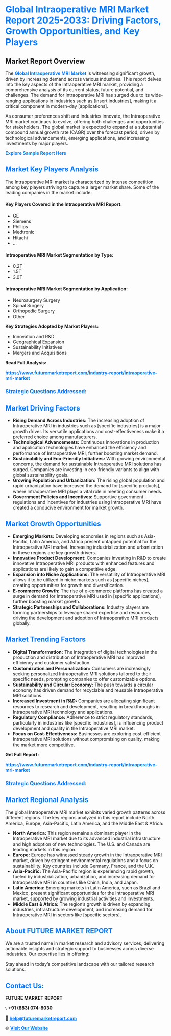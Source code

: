 <h1 style="color: #007BFF;">Global Intraoperative MRI Market Report 2025-2033: Driving Factors, Growth Opportunities, and Key Players</h1>

<section id="overview">
<h2>Market Report Overview</h2>
<p>The <a href="https://www.futuremarketreport.com/industry-report/intraoperative-mri-market" style="color: #007BFF; text-decoration: none;"><strong>Global Intraoperative MRI Market</strong></a> is witnessing significant growth, driven by increasing demand across various industries. This report delves into the key aspects of the Intraoperative MRI market, providing a comprehensive analysis of its current status, future potential, and challenges. The demand for Intraoperative MRI has surged due to its wide-ranging applications in industries such as [insert industries], making it a critical component in modern-day [applications].</p>
<p>As consumer preferences shift and industries innovate, the Intraoperative MRI market continues to evolve, offering both challenges and opportunities for stakeholders. The global market is expected to expand at a substantial compound annual growth rate (CAGR) over the forecast period, driven by technological advancements, emerging applications, and increasing investments by major players.</p>
</section>

<section id="overview">
<p><a href="https://www.futuremarketreport.com/request-sample/reportId=80285" style="color: #007BFF; text-decoration: none;"><strong>Explore Sample Report Here</strong></a></p>
</section>

<section id="key-players">
<h2 style="color: #007BFF;">Market Key Players Analysis</h2>
<p>The Intraoperative MRI market is characterized by intense competition among key players striving to capture a larger market share. Some of the leading companies in the market include:</p>
<h4>Key Players Covered in the Intraoperative MRI Report:</h4>
<ul><li>GE</li><li>Siemens</li><li>Phillips</li><li>Medtronic</li><li>Hitachi</li><li>...</li></ul>
<h4>Intraoperative MRI Market Segmentation by Type:</h4>
<ul><li>0.2T</li><li>1.5T</li><li>3.0T</li></ul>

<h4>Intraoperative MRI Market Segmentation by Application:</h4>
<ul><li>Neurosurgery Surgery</li><li>Spinal Surgery</li><li>Orthopedic Surgery</li><li>Other</li></ul>
<p><strong>Key Strategies Adopted by Market Players:</strong></p>
<ul>
<li>Innovation and R&D</li>
<li>Geographical Expansion</li>
<li>Sustainability Initiatives</li>
<li>Mergers and Acquisitions</li>
</ul>
</section>

<section>
<p><strong>Read Full Analysis: </strong></p><a href="https://www.futuremarketreport.com/industry-report/intraoperative-mri-market" style="color: #007BFF; text-decoration: none;"><strong>https://www.futuremarketreport.com/industry-report/intraoperative-mri-market</strong></a>
<h3 style="color: #007BFF;">Strategic Questions Addressed:</h3>
</section>

<section id="driving-factors">
<h2 style="color: #007BFF;">Market Driving Factors</h2>
<ul>
<li><strong>Rising Demand Across Industries:</strong> The increasing adoption of Intraoperative MRI in industries such as [specific industries] is a major growth driver. Its versatile applications and cost-effectiveness make it a preferred choice among manufacturers.</li>
<li><strong>Technological Advancements:</strong> Continuous innovations in production and application technologies have enhanced the efficiency and performance of Intraoperative MRI, further boosting market demand.</li>
<li><strong>Sustainability and Eco-Friendly Initiatives:</strong> With growing environmental concerns, the demand for sustainable Intraoperative MRI solutions has surged. Companies are investing in eco-friendly variants to align with global sustainability goals.</li>
<li><strong>Growing Population and Urbanization:</strong> The rising global population and rapid urbanization have increased the demand for [specific products], where Intraoperative MRI plays a vital role in meeting consumer needs.</li>
<li><strong>Government Policies and Incentives:</strong> Supportive government regulations and incentives for industries using Intraoperative MRI have created a conducive environment for market growth.</li>
</ul>
</section>

<section id="growth-opportunities">
<h2 style="color: #007BFF;">Market Growth Opportunities</h2>
<ul>
<li><strong>Emerging Markets:</strong> Developing economies in regions such as Asia-Pacific, Latin America, and Africa present untapped potential for the Intraoperative MRI market. Increasing industrialization and urbanization in these regions are key growth drivers.</li>
<li><strong>Innovative Product Development:</strong> Companies investing in R&D to create innovative Intraoperative MRI products with enhanced features and applications are likely to gain a competitive edge.</li>
<li><strong>Expansion into Niche Applications:</strong> The versatility of Intraoperative MRI allows it to be utilized in niche markets such as [specific niches], creating opportunities for growth and diversification.</li>
<li><strong>E-commerce Growth:</strong> The rise of e-commerce platforms has created a surge in demand for Intraoperative MRI used in [specific applications], further boosting market growth.</li>
<li><strong>Strategic Partnerships and Collaborations:</strong> Industry players are forming partnerships to leverage shared expertise and resources, driving the development and adoption of Intraoperative MRI products globally.</li>
</ul>
</section>

<section id="trending-factors">
<h2 style="color: #007BFF;">Market Trending Factors</h2>
<ul>
<li><strong>Digital Transformation:</strong> The integration of digital technologies in the production and distribution of Intraoperative MRI has improved efficiency and customer satisfaction.</li>
<li><strong>Customization and Personalization:</strong> Consumers are increasingly seeking personalized Intraoperative MRI solutions tailored to their specific needs, prompting companies to offer customizable options.</li>
<li><strong>Sustainability and Circular Economy:</strong> The push towards a circular economy has driven demand for recyclable and reusable Intraoperative MRI solutions.</li>
<li><strong>Increased Investment in R&D:</strong> Companies are allocating significant resources to research and development, resulting in breakthroughs in Intraoperative MRI technology and applications.</li>
<li><strong>Regulatory Compliance:</strong> Adherence to strict regulatory standards, particularly in industries like [specific industries], is influencing product development and quality in the Intraoperative MRI market.</li>
<li><strong>Focus on Cost-Effectiveness:</strong> Businesses are exploring cost-efficient Intraoperative MRI solutions without compromising on quality, making the market more competitive.</li>
</ul>
</section>

<section>
<p><strong>Get Full Report: </strong></p><a href="https://www.futuremarketreport.com/industry-report/intraoperative-mri-market" style="color: #007BFF; text-decoration: none;"><strong>https://www.futuremarketreport.com/industry-report/intraoperative-mri-market</strong></a>
<h3 style="color: #007BFF;">Strategic Questions Addressed:</h3>
</section>


<section id="regional-analysis">
<h2 style="color: #007BFF;">Market Regional Analysis</h2>
<p>The global Intraoperative MRI market exhibits varied growth patterns across different regions. The key regions analyzed in this report include North America, Europe, Asia-Pacific, Latin America, and the Middle East & Africa:</p>
<ul>
<li><strong>North America:</strong> This region remains a dominant player in the Intraoperative MRI market due to its advanced industrial infrastructure and high adoption of new technologies. The U.S. and Canada are leading markets in this region.</li>
<li><strong>Europe:</strong> Europe has witnessed steady growth in the Intraoperative MRI market, driven by stringent environmental regulations and a focus on sustainability. Key countries include Germany, France, and the U.K.</li>
<li><strong>Asia-Pacific:</strong> The Asia-Pacific region is experiencing rapid growth, fueled by industrialization, urbanization, and increasing demand for Intraoperative MRI in countries like China, India, and Japan.</li>
<li><strong>Latin America:</strong> Emerging markets in Latin America, such as Brazil and Mexico, present significant opportunities for the Intraoperative MRI market, supported by growing industrial activities and investments.</li>
<li><strong>Middle East & Africa:</strong> The region’s growth is driven by expanding industries, infrastructure development, and increasing demand for Intraoperative MRI in sectors like [specific sectors].</li>
</ul>
</section>

<footer>
<h2 style="color: #007BFF;">About FUTURE MARKET REPORT</h2>
<p>We are a trusted name in market research and advisory services, delivering actionable insights and strategic support to businesses across diverse industries. Our expertise lies in offering:</p>

<p>Stay ahead in today’s competitive landscape with our tailored research solutions.</p>

<h2 style="color: #007BFF;">Contact Us:</h2>
<p><strong>FUTURE MARKET REPORT</strong></p>
<p>📞 <strong>+91 (883) 074-8030</strong></p>
<p>📧 <strong><a href="mailto:help@futuremarketreport.com" style="color: #007BFF;">help@futuremarketreport.com</a></strong></p>
<p>🌐 <strong><a href="https://www.futuremarketreport.com/" style="color: #007BFF;">Visit Our Website</a></strong></p>
</footer>